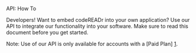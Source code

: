 API: How To

Developers! Want to embed codeREADr into your own application? Use our API to integrate our functionality into your software. Make sure to read this document before you get started. 

Note: Use of our API is only available for accounts with a [Paid Plan] [1].

[1]: https://www.codereadr.com/kb/content/14/90/en/api-pricing-and-limits.html
